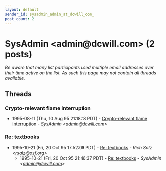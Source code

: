 ```yaml
---
layout: default
sender_id: sysadmin_admin_at_dcwill_com_
post_count: 2
---
```


# SysAdmin <admin<span>@</span>dcwill.com> (2 posts)

_Be aware that many list participants used multiple email addresses over their time active on the list. As such this page may not contain all threads available._

## Threads

### Crypto-relevant flame interruption
+ 1995-08-11 (Thu, 10 Aug 95 21:18:18 PDT) - [Crypto-relevant flame interruption](/archive/1995/08/db09efa3fc690e0f59550cff2961b73839a1b5f2dae8ca36f7ee490a39488b51) - _SysAdmin \<admin@dcwill.com\>_

### Re: textbooks
+ 1995-10-21 (Fri, 20 Oct 95 17:52:09 PDT) - [Re: textbooks](/archive/1995/10/39e1cd909129942b7db18bf59fb305ca46085eea0dae42e386d6d8e26f89efc6) - _Rich Salz \<rsalz@osf.org\>_
  + 1995-10-21 (Fri, 20 Oct 95 21:46:37 PDT) - [Re: textbooks](/archive/1995/10/d3bace2dd8f0f359fb42cba3e67729a05ee354248917245eff49447f37e06d75) - _SysAdmin \<admin@dcwill.com\>_

